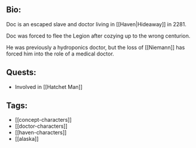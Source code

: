 ## Bio:

Doc is an escaped slave and doctor living in [[Haven|Hideaway]] in 2281.

Doc was forced to flee the Legion after cozying up to the wrong centurion.

He was previously a hydroponics doctor, but the loss of [[Niemann]] has forced him into the role of a medical doctor.

## Quests:

- Involved in [[Hatchet Man]]

## Tags:

- [[concept-characters]]
- [[doctor-characters]]
- [[haven-characters]]
- [[alaska]]